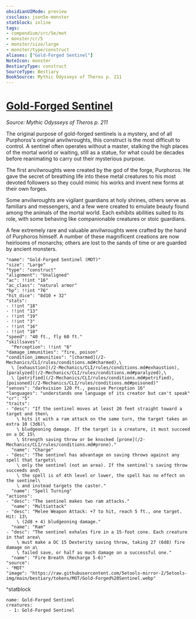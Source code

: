 ```yaml
---
obsidianUIMode: preview
cssclass: json5e-monster
statblock: inline
tags:
- compendium/src/5e/mot
- monster/cr/5
- monster/size/large
- monster/type/construct
aliases: ["Gold-Forged Sentinel"]
NoteIcon: monster
BestiaryType: construct
SourceType: Bestiary
BookSource: Mythic Odysseys of Theros p. 211
---
```

# [Gold-Forged Sentinel](2-Mechanics/CLI/bestiary/construct/gold-forged-sentinel-mot.md)
*Source: Mythic Odysseys of Theros p. 211*  

The original purpose of gold-forged sentinels is a mystery, and of all Purphoros's original anvilwroughts, this construct is the most difficult to control. A sentinel often operates without a master, stalking the high places of the mortal world or waiting, still as a statue, for what could be decades before reanimating to carry out their mysterious purpose.

The first anvilwroughts were created by the god of the forge, Purphoros. He gave the secret of breathing life into these metal creatures to his most devoted followers so they could mimic his works and invent new forms at their own forges.

Some anvilwroughts are vigilant guardians at holy shrines, others serve as familiars and messengers, and a few were created to emulate beauty found among the animals of the mortal world. Each exhibits abilities suited to its role, with some behaving like companionable creatures or stoic guardians.

A few extremely rare and valuable anvilwroughts were crafted by the hand of Purphoros himself. A number of these magnificent creations are now heirlooms of monarchs; others are lost to the sands of time or are guarded by ancient monsters.

```statblock
"name": "Gold-Forged Sentinel (MOT)"
"size": "Large"
"type": "construct"
"alignment": "Unaligned"
"ac": !!int "16"
"ac_class": "natural armor"
"hp": !!int "76"
"hit_dice": "8d10 + 32"
"stats":
- !!int "18"
- !!int "13"
- !!int "19"
- !!int "3"
- !!int "16"
- !!int "10"
"speed": "40 ft., fly 60 ft."
"skillsaves":
  "Perception": !!int "6"
"damage_immunities": "fire, poison"
"condition_immunities": "[charmed](/2-Mechanics/CLI/rules/conditions.md#charmed),\
  \ [exhaustion](/2-Mechanics/CLI/rules/conditions.md#exhaustion), [paralyzed](/2-Mechanics/CLI/rules/conditions.md#paralyzed),\
  \ [petrified](/2-Mechanics/CLI/rules/conditions.md#petrified), [poisoned](/2-Mechanics/CLI/rules/conditions.md#poisoned)"
"senses": "darkvision 120 ft., passive Perception 16"
"languages": "understands one language of its creator but can't speak"
"cr": "5"
"traits":
- "desc": "If the sentinel moves at least 20 feet straight toward a target and then\
    \ hits it with a ram attack on the same turn, the target takes an extra 10 (3d6)\
    \ bludgeoning damage. If the target is a creature, it must succeed on a DC 15\
    \ Strength saving throw or be knocked [prone](/2-Mechanics/CLI/rules/conditions.md#prone)."
  "name": "Charge"
- "desc": "The sentinel has advantage on saving throws against any spell that targets\
    \ only the sentinel (not an area). If the sentinel's saving throw succeeds and\
    \ the spell is of 4th level or lower, the spell has no effect on the sentinel\
    \ and instead targets the caster."
  "name": "Spell Turning"
"actions":
- "desc": "The sentinel makes two ram attacks."
  "name": "Multiattack"
- "desc": "Melee Weapon Attack: +7 to hit, reach 5 ft., one target. Hit: 13\
    \ (2d8 + 4) bludgeoning damage."
  "name": "Ram"
- "desc": "The sentinel exhales fire in a 15-foot cone. Each creature in that area\
    \ must make a DC 15 Dexterity saving throw, taking 27 (6d8) fire damage on a\
    \ failed save, or half as much damage on a successful one."
  "name": "Fire Breath (Recharge 5-6)"
"source":
- "MOT"
"image": "https://raw.githubusercontent.com/5etools-mirror-2/5etools-img/main/bestiary/tokens/MOT/Gold-Forged%20Sentinel.webp"
```
^statblock

```encounter-table
name: Gold-Forged Sentinel
creatures:
 - 1: Gold-Forged Sentinel
```